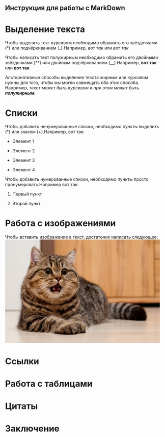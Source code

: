 ## Инструкция для работы с MarkDown

# Выделение текста
Чтобы выделить тект курсивом необходимо обрамить его звёздочками (*) или подчёркиванием (_).Например, *вот так* или _вот так_

Чтобы написать тект полужирным необходимо обрамить его двойными звёздочками (**) или двойным подчёркиванием (__).Например, **вот так** или __вот так__

Альтернативные способы выделения текста жирным или курсивом нужны для того, чтобы мы могли совмещать оба этих способа. Например, _текст может быть курсивом и при этом может быть **полужирным**_.

# Списки
Чтобы добавить ненумерованные списки, необходимо пункты выделить (*) или знаком (+).Например, вот так:

* Элемент 1

* Элемент 2

* Элемент 3

+ Элемент 4

Чтобы добавить нумерованные списки, необходимо пункты просто пронумеровать.Например вот так:

1. Первый пункт

2. Второй пункт
# Работа с изображениями 
Чтобы вставить изображение в текст, достаточно написать следующее:
 ![Hello, i'm Cat](Cat.jpg)
# Ссылки

# Работа с таблицами

# Цитаты

# Заключение